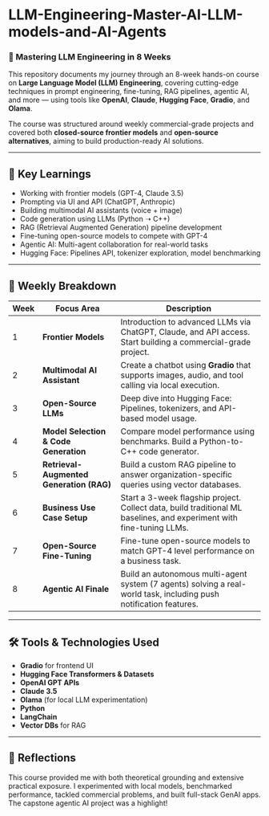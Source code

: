# LLM-Engineering-Master-AI-LLM-models-and-AI-Agents

### 🚀 Mastering LLM Engineering in 8 Weeks

This repository documents my journey through an 8-week hands-on course on **Large Language Model (LLM) Engineering**, covering cutting-edge techniques in prompt engineering, fine-tuning, RAG pipelines, agentic AI, and more — using tools like **OpenAI**, **Claude**, **Hugging Face**, **Gradio**, and **Olama**.

The course was structured around weekly commercial-grade projects and covered both **closed-source frontier models** and **open-source alternatives**, aiming to build production-ready AI solutions.

---

## 🧠 Key Learnings

- Working with frontier models (GPT-4, Claude 3.5)
- Prompting via UI and API (ChatGPT, Anthropic)
- Building multimodal AI assistants (voice + image)
- Code generation using LLMs (Python ➝ C++)
- RAG (Retrieval Augmented Generation) pipeline development
- Fine-tuning open-source models to compete with GPT-4
- Agentic AI: Multi-agent collaboration for real-world tasks
- Hugging Face: Pipelines API, tokenizer exploration, model benchmarking

---

## 📅 Weekly Breakdown

| Week | Focus Area | Description |
|------|------------|-------------|
| 1 | **Frontier Models** | Introduction to advanced LLMs via ChatGPT, Claude, and API access. Start building a commercial-grade project. |
| 2 | **Multimodal AI Assistant** | Create a chatbot using **Gradio** that supports images, audio, and tool calling via local execution. |
| 3 | **Open-Source LLMs** | Deep dive into Hugging Face: Pipelines, tokenizers, and API-based model usage. |
| 4 | **Model Selection & Code Generation** | Compare model performance using benchmarks. Build a Python-to-C++ code generator. |
| 5 | **Retrieval-Augmented Generation (RAG)** | Build a custom RAG pipeline to answer organization-specific queries using vector databases. |
| 6 | **Business Use Case Setup** | Start a 3-week flagship project. Collect data, build traditional ML baselines, and experiment with fine-tuning LLMs. |
| 7 | **Open-Source Fine-Tuning** | Fine-tune open-source models to match GPT-4 level performance on a business task. |
| 8 | **Agentic AI Finale** | Build an autonomous multi-agent system (7 agents) solving a real-world task, including push notification features. |

---

## 🛠️ Tools & Technologies Used

- **Gradio** for frontend UI
- **Hugging Face Transformers & Datasets**
- **OpenAI GPT APIs**
- **Claude 3.5**
- **Olama** (for local LLM experimentation)
- **Python**
- **LangChain**
- **Vector DBs** for RAG

---

## 💬 Reflections

This course provided me with both theoretical grounding and extensive practical exposure. I experimented with local models, benchmarked performance, tackled commercial problems, and built full-stack GenAI apps. The capstone agentic AI project was a highlight!


